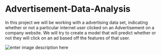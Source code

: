 # Advertisement-Data-Analysis
 In this project we will be working with a advertising data set, indicating whether or not a particular internet user clicked on an Advertisement on a company website. We will try to create a model that will predict whether or not they will click on an ad based off the features of that user.
 
 ![enter image description here](http://storage.ning.com/topology/rest/1.0/file/get/2808315065?profile=RESIZE_1024x1024)


